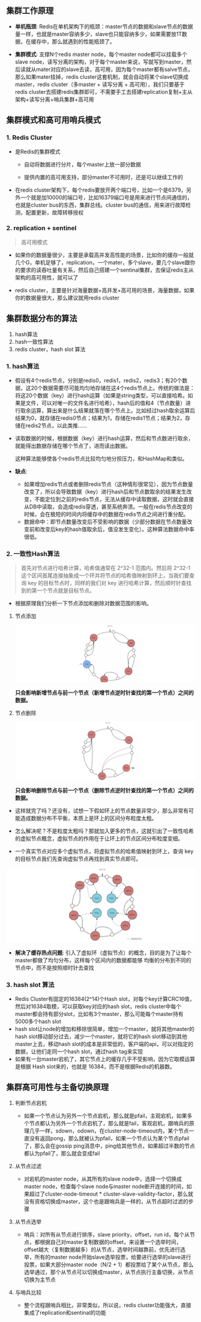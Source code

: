 ## 集群工作原理

- **单机瓶颈**: Redis在单机架构下的瓶颈：master节点的数据和slave节点的数据量一样，也就是master容纳多少，slave也只能容纳多少，如果需要放1T数据，在缓存中，那么就遇到的性能瓶颈了。

- **集群模式**: 支撑N个redis master node，每个master node都可以挂载多个slave node，读写分离的架构，对于每个master来说，写就写到master，然后读就从mater对应的slave去读，高可用，因为每个master都有salve节点，那么如果mater挂掉，redis cluster这套机制，就会自动将某个slave切换成master，redis cluster（多master + 读写分离 + 高可用），我们只要基于redis cluster去搭建redis集群即可，不需要手工去搭建replication复制+主从架构+读写分离+哨兵集群+高可用

## 集群模式和高可用哨兵模式

### 1. Redis Cluster

- 是Redis的集群模式

  - 自动将数据进行分片，每个master上放一部分数据

  - 提供内置的高可用支持，部分master不可用时，还是可以继续工作的


- 在redis cluster架构下，每个redis要放开两个端口号，比如一个是6379，另外一个就是加10000的端口号，比如16379端口号是用来进行节点间通信的，也就是cluster bus的东西，集群总线。cluster bus的通信，用来进行故障检测，配置更新，故障转移授权

### 2. replication + sentinel

> 高可用模式

- 如果你的数据量很少，主要是承载高并发高性能的场景，比如你的缓存一般就几个G，单机足够了，replication，一个mater，多个slave，要几个slave跟你的要求的读吞吐量有关系，然后自己搭建一个sentinal集群，去保证redis主从架构的高可用性，就可以了

- redis cluster，主要是针对海量数据+高并发+高可用的场景，海量数据，如果你的数据量很大，那么建议就用redis cluster

## 集群数据分布的算法

1. hash算法
2. hash一致性算法
3. redis cluster，hash slot 算法

### 1. hash算法

- 假设有4个redis节点，分别是redis0，redis1，redis2，redis3；有20个数据，这20个数据需要尽可能均匀地存储在这4个redis节点上。传统的做法是：将这20个数据（key）进行hash运算（如果是string类型，可以直接哈希。如果是文件，可以对唯一的文件名进行哈希），hash后的值和4（节点数量）进行取余运算，算出来是什么结果就落在哪个节点上。比如经过hash取余运算后结果为0，就存储在redis0节点；结果为1，存储在redis1节点；结果为2，存储在redis2节点，以此类推......

- 读取数据的时候，根据数据（key）进行hash运算，然后和节点数进行取余，就能得出数据存储在哪个节点了，进而读出数据。

  这种算法能够使各个redis节点比较均匀地分担压力，和HashMap和类似。

- **缺点**:
  - 如果增加redis节点或者删除redis节点（这种情形很常见），因为节点数量改变了，所以会导致数据（key）进行hash后和节点数取余的结果发生改变，不能定位到之前的redis节点，无法从缓存中读取数据，这时就会直接从DB中读取，会造成redis穿透，甚至系统奔溃。一般在redis节点改变的时候，会在极短的时间内将缓存中的数据在redis节点之间进行重分配。
  - 数据命中：即节点数量改变后不受影响的数据（少部分数据在节点数量改变前和改变后key的hash值取余后，值没发生变化）。这种算法数据命中率很低。

### 2. 一致性Hash算法

> 首先对节点进行哈希计算，哈希值通常在 2^32-1 范围内。然后将 2^32-1 这个区间首尾连接抽象成一个环并将节点的哈希值映射到环上，当我们要查询 key 的目标节点时，同样的我们对 key 进行哈希计算，然后顺时针查找到的第一个节点就是目标节点。

- 根据原理我们分析一下节点添加和删除对数据范围的影响。

1. 节点添加

   ![image-20220616150759729](https://raw.githubusercontent.com/daniuEvan/pictrues/main/Typora/20220616150759.png)

   **只会影响新增节点与前一个节点（新增节点逆时针查找的第一个节点）之间的数据。**

2. 节点删除

   ![image-20220616150825802](https://raw.githubusercontent.com/daniuEvan/pictrues/main/Typora/20220616150825.png)

   **只会影响删除节点与前一个节点（删除节点逆时针查找的第一个节点）之间的数据。**

- 这样就完了吗？还没有，试想一下假如环上的节点数量非常少，那么非常有可能造成数据分布不平衡，本质上是环上的区间分布粒度太粗。

- 怎么解决呢？不是粒度太粗吗？那就加入更多的节点，这就引出了一致性哈希的虚拟节点概念，虚拟节点的作用在于让环上的节点区间分布粒度变细。

- 一个真实节点对应多个虚拟节点，将虚拟节点的哈希值映射到环上，查询 key 的目标节点我们先查询虚拟节点再找到真实节点即可。

![image-20220616102928968](https://raw.githubusercontent.com/daniuEvan/pictrues/main/Typora/20220616150843.png)

- **解决了缓存热点问题**: 引入了虚拟环（虚拟节点）的概念，目的是为了让每个master都做了均匀分布，这样每个区间内的数据都能够 均衡的分布到不同的节点中，而不是按照顺时针去查找

### 3. hash slot 算法

- Redis Cluster有固定的16384(2^14)个Hash slot，对每个key计算CRC16值，然后对16384取模，可以获取key对应的hash slot，redis cluster中每个master都会持有部分slot，比如有3个master，那么可能每个master持有5000多个hash slot
- hash slot让node的增加和移除很简单，增加一个master，就将其他master的hash slot移动部分过去，减少一个master，就将它的hash slot移动到其他master上去，移动hash slot的成本是非常低的，客户端的api，可以对指定的数据，让他们走同一个hash slot，通过hash tag来实现
- 如果有一台master宕机了，其它节点上的缓存几乎不受影响，因为它取模运算是根据 Hash slot来的，也就是 16384，而不是根据Redis的机器数。



## 集群高可用性与主备切换原理

1. 判断节点宕机
   - 如果一个节点认为另外一个节点宕机，那么就是pfail，主观宕机，如果多个节点都认为另外一个节点宕机了，那么就是fail，客观宕机，跟哨兵的原理几乎一样，sdown，odown，在cluster-node-timeout内，某个节点一直没有返回pong，那么就被认为pfail，如果一个节点认为某个节点pfail了，那么会在gossip ping消息中，ping给其他节点，如果超过半数的节点都认为pfail了，那么就会变成fail

2. 从节点过滤
   - 对宕机的master node，从其所有的slave node中，选择一个切换成master node，检查每个slave node与master node断开连接的时间，如果超过了cluster-node-timeout * cluster-slave-validity-factor，那么就没有资格切换成master，这个也是跟哨兵是一样的，从节点超时过滤的步骤
3. 从节点选举 
   - 哨兵：对所有从节点进行排序，slave priority，offset，run id，每个从节点，都根据自己对master复制数据的offset，来设置一个选举时间，offset越大（复制数据越多）的从节点，选举时间越靠前，优先进行选举，所有的master node开始slave选举投票，给要进行选举的slave进行投票，如果大部分master node（N/2 + 1）都投票给了某个从节点，那么选举通过，那个从节点可以切换成master，从节点执行主备切换，从节点切换为主节点
4. 与哨兵比较
   - 整个流程跟哨兵相比，非常类似，所以说，redis cluster功能强大，直接集成了replication和sentinal的功能
